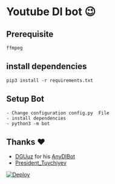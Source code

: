 # Youtube Dl bot 😉
## Prerequisite
    ffmpeg
  
    
## install dependencies
    pip3 install -r requirements.txt


## Setup Bot
    - Change configuration config.py  File
    - install dependencies
    - python3 -m bot
    
## Thanks ❤️
* [DGUuz](https://telegram.dog/DGUuz) for his [AnyDlBot](https://github.com/SpEcHiDe/AnyDLBot)
* [President_Tuychiyev](https://telegram.dog/President_Tuychiyev)

[![Deploy](https://www.herokucdn.com/deploy/button.svg)](https://heroku.com/deploy?template=https://github.com/presidenttuychiyev/viaYTbot)
